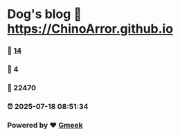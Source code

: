 # Dog's blog :link: https://ChinoArror.github.io 
### :page_facing_up: [14](https://ChinoArror.github.io/tag.html) 
### :speech_balloon: 4 
### :hibiscus: 22470 
### :alarm_clock: 2025-07-18 08:51:34 
### Powered by :heart: [Gmeek](https://github.com/Meekdai/Gmeek)
